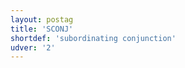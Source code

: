 ```yaml
---
layout: postag
title: 'SCONJ'
shortdef: 'subordinating conjunction'
udver: '2'
---
```

<!-- Interlanguage links updated Út zář 29 20:42:58 CEST 2020 -->
